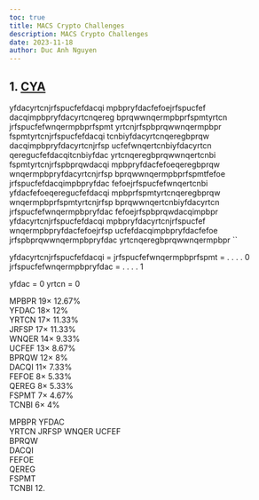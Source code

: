 ```yaml
---
toc: true
title: MACS Crypto Challenges
description: MACS Crypto Challenges
date: 2023-11-18
author: Duc Anh Nguyen
---
```



## 1. [CYA](../image/macs_crypto/1700284254473.png)

yfdacyrtcnjrfspucfefdacqi mpbpryfdacfefoejrfspucfef dacqimpbpryfdacyrtcnqereg bprqwwnqermpbprfspmtyrtcn jrfspucfefwnqermpbprfspmt yrtcnjrfspbprqwwnqermpbpr fspmtyrtcnjrfspucfefdacqi tcnbiyfdacyrtcnqeregbprqw dacqimpbpryfdacyrtcnjrfsp ucfefwnqertcnbiyfdacyrtcn qeregucfefdacqitcnbiyfdac yrtcnqeregbprqwwnqertcnbi fspmtyrtcnjrfspbprqwdacqi mpbpryfdacfefoeqeregbprqw wnqermpbpryfdacyrtcnjrfsp bprqwwnqermpbprfspmtfefoe jrfspucfefdacqimpbpryfdac fefoejrfspucfefwnqertcnbi yfdacfefoeqeregucfefdacqi mpbprfspmtyrtcnqeregbprqw wnqermpbprfspmtyrtcnjrfsp bprqwwnqertcnbiyfdacyrtcn jrfspucfefwnqermpbpryfdac fefoejrfspbprqwdacqimpbpr yfdacyrtcnjrfspucfefdacqi mpbpryfdacyrtcnjrfspucfef wnqermpbpryfdacfefoejrfsp ucfefdacqimpbpryfdacfefoe jrfspbprqwwnqermpbpryfdac yrtcnqeregbprqwwnqermpbpr
``

yfdacyrtcnjrfspucfefdacqi = 
jrfspucfefwnqermpbprfspmt = . . . . 0
jrfspucfefwnqermpbpryfdac = . . . . 1



yfdac = 0
yrtcn = 0


MPBPR	19×	12.67%	 
YFDAC	18×	12%	 
YRTCN	17×	11.33%	 
JRFSP	17×	11.33%	 
WNQER	14×	9.33%	 
UCFEF	13×	8.67%	 
BPRQW	12×	8%	 
DACQI	11×	7.33%	 
FEFOE	8×	5.33%	 
QEREG	8×	5.33%	 
FSPMT	7×	4.67%	 
TCNBI	6×	4%



MPBPR 
YFDAC	 
YRTCN
JRFSP 
WNQER 
UCFEF	 
BPRQW	
DACQI	 
FEFOE		 
QEREG		 
FSPMT		 
TCNBI
12.